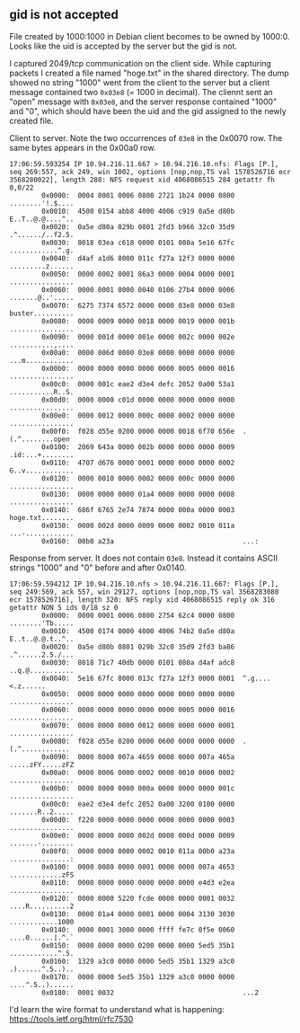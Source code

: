 ## gid is not accepted

File created by 1000:1000 in Debian client becomes to be owned by 1000:0. Looks
like the uid is accepted by the server but the gid is not.

I captured 2049/tcp communication on the client side. While capturing packets
I created a file named "hoge.txt" in the shared directory. The dump showed no
string "1000" went from the client to the server but a client message contained
two `0x03e8` (= 1000 in decimal). The cliennt sent an "open" message with
`0x03e8`, and the server response contained "1000" and "0", which should have
been the uid and the gid assigned to the newly created file.

Client to server. Note the two occurrences of `03e8` in the 0x0070 row. The
same bytes appears in the 0x00a0 row.
```
17:06:59.593254 IP 10.94.216.11.667 > 10.94.216.10.nfs: Flags [P.], seq 269:557, ack 249, win 1002, options [nop,nop,TS val 1578526716 ecr 3568280022], length 288: NFS request xid 4068086515 284 getattr fh 0,0/22
        0x0000:  0004 0001 0006 0800 2721 1b24 0000 0800  ........'!.$....
        0x0010:  4500 0154 abb8 4000 4006 c919 0a5e d80b  E..T..@.@....^..
        0x0020:  0a5e d80a 029b 0801 2fd3 b966 32c0 35d9  .^....../..f2.5.
        0x0030:  8018 03ea c618 0000 0101 080a 5e16 67fc  ............^.g.
        0x0040:  d4af a1d6 8000 011c f27a 12f3 0000 0000  .........z......
        0x0050:  0000 0002 0001 86a3 0000 0004 0000 0001  ................
        0x0060:  0000 0001 0000 0040 0106 27b4 0000 0006  .......@..'.....
        0x0070:  6275 7374 6572 0000 0000 03e8 0000 03e8  buster..........
        0x0080:  0000 0009 0000 0018 0000 0019 0000 001b  ................
        0x0090:  0000 001d 0000 001e 0000 002c 0000 002e  ...........,....
        0x00a0:  0000 006d 0000 03e8 0000 0000 0000 0000  ...m............
        0x00b0:  0000 0000 0000 0000 0000 0005 0000 0016  ................
        0x00c0:  0000 001c eae2 d3e4 defc 2052 0a00 53a1  ...........R..S.
        0x00d0:  0000 0000 c01d 0000 0000 0000 0000 0000  ................
        0x00e0:  0000 0012 0000 000c 0000 0002 0000 0000  ................
        0x00f0:  f028 d55e 0200 0000 0000 0018 6f70 656e  .(.^........open
        0x0100:  2069 643a 0000 002b 0000 0000 0000 0009  .id:...+........
        0x0110:  4707 d676 0000 0001 0000 0000 0000 0002  G..v............
        0x0120:  0000 0010 0000 0002 0000 000c 0000 0000  ................
        0x0130:  0000 0000 0000 01a4 0000 0000 0000 0008  ................
        0x0140:  686f 6765 2e74 7874 0000 000a 0000 0003  hoge.txt........
        0x0150:  0000 002d 0000 0009 0000 0002 0010 011a  ...-............
        0x0160:  00b0 a23a                                ...:
```

Response from server. It does not contain `03e8`. Instead it contains ASCII
strings "1000" and "0" before and after 0x0140.
```
17:06:59.594212 IP 10.94.216.10.nfs > 10.94.216.11.667: Flags [P.], seq 249:569, ack 557, win 29127, options [nop,nop,TS val 3568283080 ecr 1578526716], length 320: NFS reply xid 4068086515 reply ok 316 getattr NON 5 ids 0/18 sz 0
        0x0000:  0000 0001 0006 0800 2754 62c4 0000 0800  ........'Tb.....
        0x0010:  4500 0174 0000 4000 4006 74b2 0a5e d80a  E..t..@.@.t..^..
        0x0020:  0a5e d80b 0801 029b 32c0 35d9 2fd3 ba86  .^......2.5./...
        0x0030:  8018 71c7 40db 0000 0101 080a d4af adc8  ..q.@...........
        0x0040:  5e16 67fc 8000 013c f27a 12f3 0000 0001  ^.g....<.z......
        0x0050:  0000 0000 0000 0000 0000 0000 0000 0000  ................
        0x0060:  0000 0000 0000 0000 0000 0005 0000 0016  ................
        0x0070:  0000 0000 0000 0012 0000 0000 0000 0001  ................
        0x0080:  f028 d55e 0200 0000 0600 0000 0000 0000  .(.^............
        0x0090:  0000 0000 007a 4659 0000 0000 007a 465a  .....zFY.....zFZ
        0x00a0:  0000 0006 0000 0002 0000 0010 0000 0002  ................
        0x00b0:  0000 0000 0000 000a 0000 0000 0000 001c  ................
        0x00c0:  eae2 d3e4 defc 2052 0a00 3200 0100 0000  .......R..2.....
        0x00d0:  f220 0000 0000 0000 0000 0000 0000 0003  ................
        0x00e0:  0000 0000 0000 002d 0000 000d 0000 0009  .......-........
        0x00f0:  0000 0000 0000 0002 0010 011a 00b0 a23a  ...............:
        0x0100:  0000 0080 0000 0001 0000 0000 007a 4653  .............zFS
        0x0110:  0000 0000 0000 0000 0000 0000 e4d3 e2ea  ................
        0x0120:  0000 0000 5220 fcde 0000 0000 0001 0032  ....R..........2
        0x0130:  0000 01a4 0000 0001 0000 0004 3130 3030  ............1000
        0x0140:  0000 0001 3000 0000 ffff fe7c 0f5e 0060  ....0......|.^.`
        0x0150:  0000 0000 0000 0200 0000 0000 5ed5 35b1  ............^.5.
        0x0160:  1329 a3c0 0000 0000 5ed5 35b1 1329 a3c0  .)......^.5..)..
        0x0170:  0000 0000 5ed5 35b1 1329 a3c0 0000 0000  ....^.5..)......
        0x0180:  0001 0032                                ...2
```

I'd learn the wire format to understand what is happening:
https://tools.ietf.org/html/rfc7530
